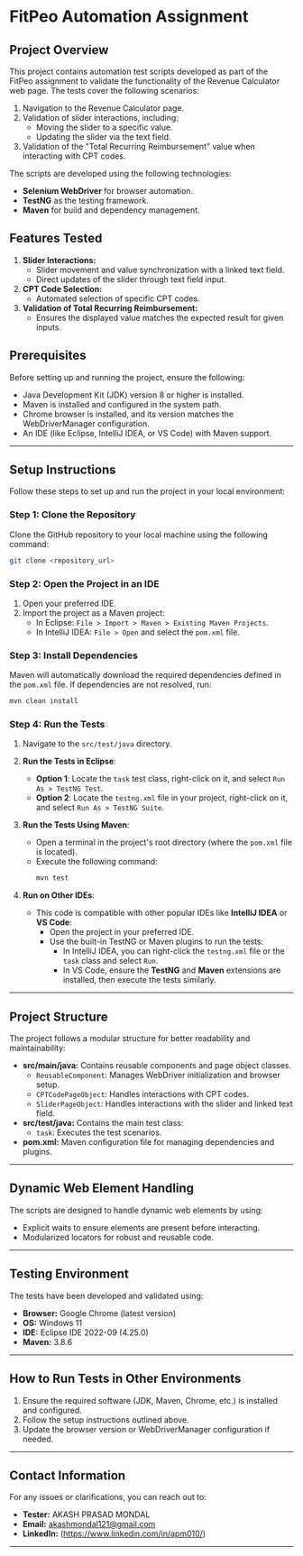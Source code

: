 # FitPeo Automation Assignment

## **Project Overview**
This project contains automation test scripts developed as part of the FitPeo assignment to validate the functionality of the Revenue Calculator web page. The tests cover the following scenarios:
1. Navigation to the Revenue Calculator page.
2. Validation of slider interactions, including:
   - Moving the slider to a specific value.
   - Updating the slider via the text field.
3. Validation of the "Total Recurring Reimbursement" value when interacting with CPT codes.

The scripts are developed using the following technologies:
- **Selenium WebDriver** for browser automation.
- **TestNG** as the testing framework.
- **Maven** for build and dependency management.

## **Features Tested**
1. **Slider Interactions:**
   - Slider movement and value synchronization with a linked text field.
   - Direct updates of the slider through text field input.
2. **CPT Code Selection:**
   - Automated selection of specific CPT codes.
3. **Validation of Total Recurring Reimbursement:**
   - Ensures the displayed value matches the expected result for given inputs.

## **Prerequisites**
Before setting up and running the project, ensure the following:
- Java Development Kit (JDK) version 8 or higher is installed.
- Maven is installed and configured in the system path.
- Chrome browser is installed, and its version matches the WebDriverManager configuration.
- An IDE (like Eclipse, IntelliJ IDEA, or VS Code) with Maven support.

---

## **Setup Instructions**
Follow these steps to set up and run the project in your local environment:

### **Step 1: Clone the Repository**
Clone the GitHub repository to your local machine using the following command:
```bash
git clone <repository_url>
```

### **Step 2: Open the Project in an IDE**
1. Open your preferred IDE.
2. Import the project as a Maven project:
   - In Eclipse: `File > Import > Maven > Existing Maven Projects`.
   - In IntelliJ IDEA: `File > Open` and select the `pom.xml` file.

### **Step 3: Install Dependencies**
Maven will automatically download the required dependencies defined in the `pom.xml` file. If dependencies are not resolved, run:
```bash
mvn clean install
```

### **Step 4: Run the Tests**
1. Navigate to the `src/test/java` directory.

2. **Run the Tests in Eclipse**:
   - **Option 1**: Locate the `task` test class, right-click on it, and select `Run As > TestNG Test`.
   - **Option 2**: Locate the `testng.xml` file in your project, right-click on it, and select `Run As > TestNG Suite`.

3. **Run the Tests Using Maven**:
   - Open a terminal in the project's root directory (where the `pom.xml` file is located).
   - Execute the following command:
     ```bash
     mvn test
     ```

4. **Run on Other IDEs**:
   - This code is compatible with other popular IDEs like **IntelliJ IDEA** or **VS Code**:
     - Open the project in your preferred IDE.
     - Use the built-in TestNG or Maven plugins to run the tests:
       - In IntelliJ IDEA, you can right-click the `testng.xml` file or the `task` class and select `Run`.
       - In VS Code, ensure the **TestNG** and **Maven** extensions are installed, then execute the tests similarly.

---

## **Project Structure**
The project follows a modular structure for better readability and maintainability:
- **src/main/java:** Contains reusable components and page object classes.
  - `ReusableComponent`: Manages WebDriver initialization and browser setup.
  - `CPTCodePageObject`: Handles interactions with CPT codes.
  - `SliderPageObject`: Handles interactions with the slider and linked text field.
- **src/test/java:** Contains the main test class:
  - `task`: Executes the test scenarios.
- **pom.xml:** Maven configuration file for managing dependencies and plugins.

---

## **Dynamic Web Element Handling**
The scripts are designed to handle dynamic web elements by using:
- Explicit waits to ensure elements are present before interacting.
- Modularized locators for robust and reusable code.

---

## **Testing Environment**
The tests have been developed and validated using:
- **Browser:** Google Chrome (latest version)
- **OS:** Windows 11
- **IDE:** Eclipse IDE 2022-09 (4.25.0)
- **Maven:** 3.8.6

---

## **How to Run Tests in Other Environments**
1. Ensure the required software (JDK, Maven, Chrome, etc.) is installed and configured.
2. Follow the setup instructions outlined above.
3. Update the browser version or WebDriverManager configuration if needed.

---

## **Contact Information**
For any issues or clarifications, you can reach out to:
- **Tester:** AKASH PRASAD MONDAL
- **Email:** akashmondal121@gmail.com
- **LinkedIn:** (https://www.linkedin.com/in/apm010/)
---
